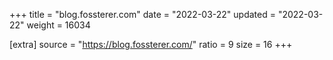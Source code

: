 +++
title = "blog.fossterer.com"
date = "2022-03-22"
updated = "2022-03-22"
weight = 16034

[extra]
source = "https://blog.fossterer.com/"
ratio = 9
size = 16
+++
